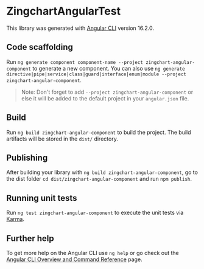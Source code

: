 # ZingchartAngularTest

This library was generated with [Angular CLI](https://github.com/angular/angular-cli) version 16.2.0.

## Code scaffolding

Run `ng generate component component-name --project zingchart-angular-component` to generate a new component. You can also use `ng generate directive|pipe|service|class|guard|interface|enum|module --project zingchart-angular-component`.
> Note: Don't forget to add `--project zingchart-angular-component` or else it will be added to the default project in your `angular.json` file. 

## Build

Run `ng build zingchart-angular-component` to build the project. The build artifacts will be stored in the `dist/` directory.

## Publishing

After building your library with `ng build zingchart-angular-component`, go to the dist folder `cd dist/zingchart-angular-component` and run `npm publish`.

## Running unit tests

Run `ng test zingchart-angular-component` to execute the unit tests via [Karma](https://karma-runner.github.io).

## Further help

To get more help on the Angular CLI use `ng help` or go check out the [Angular CLI Overview and Command Reference](https://angular.io/cli) page.
